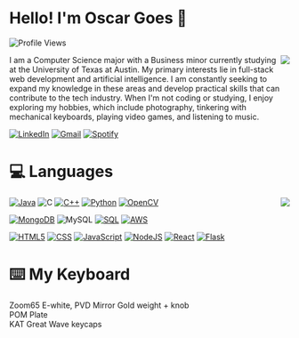 # Hello! I'm Oscar Goes 👋

![Profile Views](https://komarev.com/ghpvc/?username=oscargoes&color=blue&style=flat-square)

<img align="right" src="https://github-readme-stats.vercel.app/api?username=oscargoes&show_icons=true&theme=transparent">

I am a Computer Science major with a Business minor currently studying at the University of Texas at Austin. 
My primary interests lie in full-stack web development and artificial intelligence. 
I am constantly seeking to expand my knowledge in these areas and develop practical skills that can contribute to the tech industry. 
When I'm not coding or studying, I enjoy exploring my hobbies, which include photography, tinkering with mechanical keyboards, playing video games, and listening to music.

[![LinkedIn](https://img.shields.io/badge/linkedin-%230077B5.svg?style=for-the-badge&logo=linkedin&logoColor=white)](https://www.linkedin.com/in/oscarjgoes/)
[![Gmail](https://img.shields.io/badge/Gmail-D14836?style=for-the-badge&logo=gmail&logoColor=white)](mailto:goesoscar@gmail.com)
[![Spotify](https://img.shields.io/badge/Spotify-1ED760?style=for-the-badge&logo=spotify&logoColor=white)](https://open.spotify.com/user/oscargdaboss)

# 💻 Languages

<img align="right" src="https://github-readme-stats.vercel.app/api/top-langs/?username=oscargoes&layout=compact&theme=transparent">

[![Java](https://img.shields.io/badge/-Java-f89820?style=for-the-badge&logo=java&logoColor=black)](https://www.java.com/en/)
![C](https://img.shields.io/badge/c-%2300599C.svg?style=for-the-badge&logo=c&logoColor=white)
[![C++](https://img.shields.io/badge/-c%2b%2b-teal?style=for-the-badge&logo=c%2b%2b&logoColor=white)](https://www.cplusplus.com/)
[![Python](https://img.shields.io/badge/-Python-306998?style=for-the-badge&logo=python&logoColor=white)](https://www.python.org/)
[![OpenCV](https://img.shields.io/badge/opencv-%23white.svg?style=for-the-badge&logo=opencv&logoColor=white)](https://opencv.org/)

[![MongoDB](https://img.shields.io/badge/MongoDB-%234ea94b.svg?style=for-the-badge&logo=mongodb&logoColor=white)](https://www.mongodb.com/)
![MySQL](https://img.shields.io/badge/mysql-%2300f.svg?style=for-the-badge&logo=mysql&logoColor=white)
[![SQL](https://img.shields.io/badge/-SQL-darkred?style=for-the-badge&logo=mysql&logoColor=white)](https://azure.microsoft.com/en-us/services/mysql/#overview)
[![AWS](https://img.shields.io/badge/-AWS-FF9900?style=for-the-badge&logo=amazonaws&logoColor=black)](https://azure.microsoft.com/en-us/services/mysql/#overview)

[![HTML5](https://img.shields.io/badge/-html-e34c26?style=for-the-badge&logo=html5&logoColor=white)](https://developer.mozilla.org/en-US/docs/Web/HTML)
[![CSS](https://img.shields.io/badge/-CSS-2965f1?style=for-the-badge&logo=css3&logoColor=white)](https://developer.mozilla.org/en-US/docs/Web/CSS)
[![JavaScript](https://img.shields.io/badge/-JavaScript-f0db4f?style=for-the-badge&logo=javascript&logoColor=white)](https://developer.mozilla.org/en-US/docs/Web/JavaScript)
[![NodeJS](https://img.shields.io/badge/-Nodejs-3C873A?style=for-the-badge&logo=node.js&logoColor=white)](https://nodejs.org/en/)
[![React](https://img.shields.io/badge/-React-61DBFB?style=for-the-badge&logo=react&logoColor=black)](https://reactjs.org/)
[![Flask](https://img.shields.io/badge/-flask-222222?style=for-the-badge&logo=flask&logoColor=white)](https://jupyter.org/)

# ⌨️ My Keyboard

Zoom65 E-white, PVD Mirror Gold weight + knob  
POM Plate  
KAT Great Wave keycaps  
